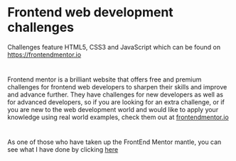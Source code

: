 # Frontend web development challenges

Challenges feature HTML5, CSS3 and JavaScript which can be found on https://frontendmentor.io

#

Frontend mentor is a brilliant website that offers free and premium challenges for frontend web developers to sharpen their skills and improve and advance further. They have challenges for new developers as well as for advanced developers, so if you are looking for an extra challenge, or if you are new to the web development world and would like to apply your knowledge using real world examples, check them out at [frontendmentor.io](https://frontendmentor.io)

#

As one of those who have taken up the FrontEnd Mentor mantle, you can see what I have done by clicking [here](https://frontendchallenges.netlify.app)

#

